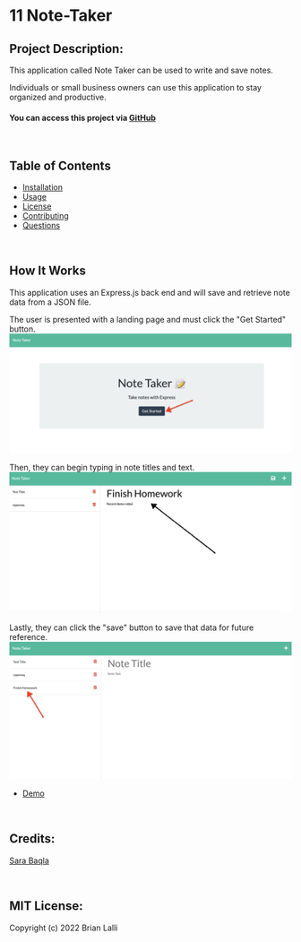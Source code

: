 # 11 Note-Taker


## Project Description:
This application called Note Taker can be used to write and save notes.

Individuals or small business owners can use this application to stay organized and productive.

#### You can access this project via [GitHub](https://github.com/BrianLalli/Note-Taker)

<br>

## Table of Contents
- [Installation](#Installation)  
- [Usage](#Usage)
- [License](#License)
- [Contributing](#Contributing)
- [Questions](#Questions)

<br>

## How It Works
This application uses an Express.js back end and will save and retrieve note data from a JSON file.

The user is presented with a landing page and must click the "Get Started" button.
![Get Started](./public/assets/images/Get%20Started.png)

Then, they can begin typing in note titles and text.
![Type Note](./public/assets/images/Type%20Note.png)

Lastly, they can click the "save" button to save that data for future reference. 
![Save Note](./public/assets/images/Save%20Note.png)

* [Demo]()


<br>


## Credits:
[Sara Baqla](https://github.com/missatrox44)

<br>

## MIT License:

Copyright (c) 2022 Brian Lalli
